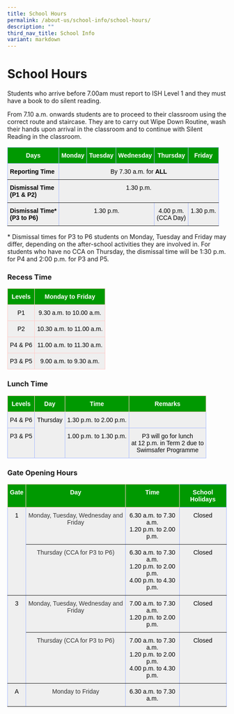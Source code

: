 ```yaml
---
title: School Hours
permalink: /about-us/school-info/school-hours/
description: ""
third_nav_title: School Info
variant: markdown
---
```

School Hours
============
Students who arrive before 7.00am must report to ISH Level 1 and they must have a book to do silent reading.

From 7.10 a.m. onwards students are to proceed to their classroom using the correct route and staircase. They are to carry out Wipe Down Routine, wash their hands upon arrival in the classroom and to continue with Silent Reading in the classroom. 

<style type="text/css">
.tg  {border-collapse:collapse;border-color:#aabcfe;border-spacing:1;}
.tg td{background-color:#e8edff;border-color:#aabcfe;border-style:solid;border-width:1px;color:#669;
  font-family:Arial, sans-serif;font-size:14px;overflow:hidden;padding:10px 5px;word-break:normal;}
.tg th{background-color:#b9c9fe;border-color:#aabcfe;border-style:solid;border-width:1px;color:#039;
  font-family:Arial, sans-serif;font-size:14px;font-weight:normal;overflow:hidden;padding:10px 5px;word-break:normal;}
.tg .tg-2oxp{background-color:#efefef;border-color:inherit;color:#000000;text-align:center;vertical-align:top}
.tg .tg-dqvt{background-color:#009901;border-color:inherit;color:#ffffff;font-weight:bold;text-align:center;vertical-align:top}
.tg .tg-8wy3{background-color:#efefef;border-color:inherit;color:#000000;text-align:left;vertical-align:top}
.tg .tg-idd5{background-color:#efefef;border-color:inherit;color:#000000;font-weight:bold;text-align:left;vertical-align:top}
.tg .tg-slyw{background-color:#efefef;border-color:inherit;color:#000000;font-weight:bold;text-align:left;vertical-align:top}
.tg .tg-tdcm{background-color:#efefef;border-color:inherit;color:#000000;text-align:center;vertical-align:top}
</style>
<table class="tg">
<thead>
  <tr>
    <th class="tg-dqvt">Days</th>
    <th class="tg-dqvt">Monday </th>
    <th class="tg-dqvt">Tuesday</th>
    <th class="tg-dqvt">Wednesday</th>
    <th class="tg-dqvt">Thursday</th>
    <th class="tg-dqvt">Friday</th>
  </tr>
</thead>
<tbody>
  <tr>
    <td class="tg-slyw">Reporting Time</td>
    <td class="tg-2oxp" colspan="5">By 7.30 a.m. for <span style="font-weight:bold">ALL</span></td>
  </tr>
  <tr>
    <td class="tg-idd5">Dismissal Time<br>(P1 &amp; P2)</td>
    <td class="tg-tdcm" colspan="5">1.30 p.m.</td>
  </tr>
  <tr>
    <td class="tg-slyw">Dismissal Time*<br>(P3 to P6)</td>
    <td class="tg-2oxp" colspan="3">1.30 p.m.</td>
    <td class="tg-2oxp">4.00 p.m.<br>(CCA Day)</td>
    <td class="tg-8wy3">1.30 p.m.</td>
  </tr>
</tbody>
</table>

\* Dismissal times for P3 to P6 students on Monday, Tuesday and Friday may differ, depending on the after-school activities they are involved in. For students who have no CCA on Thursday, the dismissal time will be 1:30 p.m. for P4 and 2:00 p.m. for P3 and P5.

### Recess Time

<style type="text/css">
.tg  {border-collapse:collapse;border-color:#aabcfe;border-spacing:0;}
.tg td{background-color:#e8edff;border-color:#aabcfe;border-style:solid;border-width:1px;color:#669;
  font-family:Arial, sans-serif;font-size:14px;overflow:hidden;padding:10px 5px;word-break:normal;}
.tg th{background-color:#b9c9fe;border-color:#aabcfe;border-style:solid;border-width:1px;color:#039;
  font-family:Arial, sans-serif;font-size:14px;font-weight:normal;overflow:hidden;padding:10px 5px;word-break:normal;}
.tg .tg-tznj{background-color:#efefef;border-color:#ffccc9;color:#000000;text-align:center;vertical-align:top}
.tg .tg-51ln{background-color:#009901;border-color:#ffccc9;color:#ffffff;font-weight:bold;text-align:center;vertical-align:top}
.tg .tg-735f{background-color:#efefef;border-color:#ffccc9;color:#000000;text-align:center;vertical-align:top}
.tg .tg-569y{background-color:#efefef;border-color:#ffccc9;color:#000000;text-align:center;vertical-align:top}
</style>
<table class="tg">
<thead>
  <tr>
    <th class="tg-51ln">Levels</th>
    <th class="tg-51ln">Monday to Friday</th>
  </tr>
</thead>
<tbody>
  <tr>
    <td class="tg-735f">P1</td>
    <td class="tg-735f">9.30 a.m. to 10.00 a.m.</td>
  </tr>
  <tr>
    <td class="tg-735f">P2</td>
    <td class="tg-735f">10.30 a.m. to 11.00 a.m.</td>
  </tr>
  <tr>
    <td class="tg-735f">P4 &amp; P6</td>
    <td class="tg-735f">11.00 a.m. to 11.30 a.m.</td>
  </tr>
	  <tr>
    <td class="tg-735f">P3 &amp; P5</td>
    <td class="tg-735f">9.00 a.m. to 9.30 a.m.</td>
  </tr>
 
</tbody>
</table>

### Lunch Time

<style type="text/css">
.tg  {border-collapse:collapse;border-color:#aabcfe;border-spacing:0;}
.tg td{background-color:#e8edff;border-color:#aabcfe;border-style:solid;border-width:1px;color:#669;
  font-family:Arial, sans-serif;font-size:14px;overflow:hidden;padding:10px 5px;word-break:normal;}
.tg th{background-color:#b9c9fe;border-color:#aabcfe;border-style:solid;border-width:1px;color:#039;
  font-family:Arial, sans-serif;font-size:14px;font-weight:normal;overflow:hidden;padding:10px 5px;word-break:normal;}
.tg .tg-51ln{background-color:#009901;border-color:#ffccc9;color:#ffffff;font-weight:bold;text-align:center;vertical-align:top}
.tg .tg-v8f3{background-color:#efefef;color:#000000;text-align:center;vertical-align:top}
.tg .tg-vhpo{background-color:#efefef;color:#000000;text-align:center;vertical-align:top}
</style>
<table class="tg">
<thead>
  <tr>
    <th class="tg-51ln">Levels</th>
    <th class="tg-51ln">Day</th>
    <th class="tg-51ln">Time</th>
		 <th class="tg-51ln">Remarks</th>
  </tr>
</thead>
<tbody>
  <tr>
    <td class="tg-vhpo">P4  &amp; P6</td>
    <td class="tg-vhpo" rowspan="2">Thursday</td>
    <td class="tg-vhpo">1.30 p.m. to 2.00 p.m.</td>
		<td class="tg-vhpo"></td>
  </tr>
  <tr>
    <td class="tg-v8f3">P3 &amp; P5</td>
    <td class="tg-v8f3">1.00 p.m. to 1.30 p.m.</td>
		<td class="tg-v8f3">P3 will go for lunch <br> at 12 p.m. in Term 2 due to <br>Swimsafer Programme</td>
  </tr>
</tbody>
</table>

### Gate Opening Hours

<style type="text/css">
.tg  {border-collapse:collapse;border-color:#aabcfe;border-spacing:0;}
.tg td{background-color:#e8edff;border-color:#aabcfe;border-style:solid;border-width:1px;color:#669;
  font-family:Arial, sans-serif;font-size:14px;overflow:hidden;padding:10px 5px;word-break:normal;}
.tg th{background-color:#b9c9fe;border-color:#aabcfe;border-style:solid;border-width:1px;color:#039;
  font-family:Arial, sans-serif;font-size:14px;font-weight:normal;overflow:hidden;padding:10px 5px;word-break:normal;}
.tg .tg-2oxp{background-color:#efefef;border-color:inherit;color:#000000;text-align:center;vertical-align:top}
.tg .tg-k4rv{background-color:#009901;border-color:inherit;color:#FFF;font-weight:bold;text-align:center;vertical-align:top}
.tg .tg-pe7e{background-color:#EFEFEF;border-color:inherit;color:#000000;text-align:center;vertical-align:top}
.tg .tg-51ln{background-color:#009901;border-color:#ffccc9;color:#ffffff;font-weight:bold;text-align:center;vertical-align:top}
.tg .tg-mu5c{background-color:#efefef;border-color:inherit;color:#343434;text-align:center;vertical-align:top}
.tg .tg-9jf1{background-color:#EFEFEF;border-color:inherit;color:#343434;text-align:center;vertical-align:top}
.tg .tg-984z{background-color:#efefef;border-color:inherit;color:#343434;text-align:center;vertical-align:top}
.tg .tg-tdcm{background-color:#efefef;border-color:inherit;color:#000000;text-align:center;vertical-align:top}
.tg .tg-ilhf{background-color:#EFEFEF;border-color:inherit;color:#000000;text-align:center;vertical-align:top}
</style>
<table class="tg">
<thead>
  <tr>
    <th class="tg-51ln">Gate</th>
    <th class="tg-51ln">Day</th>
    <th class="tg-51ln">Time</th>
    <th class="tg-k4rv">School Holidays</th>
  </tr>
</thead>
<tbody>
  <tr>
    <td class="tg-2oxp" rowspan="2">1</td>
    <td class="tg-mu5c">Monday, Tuesday, Wednesday and Friday</td>
    <td class="tg-2oxp">6.30 a.m. to 7.30 a.m.<br>1.20 p.m. to 2.00 p.m.</td>
    <td class="tg-2oxp">Closed</td>
  </tr>
  <tr>
    <td class="tg-984z">Thursday (CCA for P3 to P6)</td>
    <td class="tg-pe7e">6.30 a.m. to 7.30 a.m.<br>1.20 p.m. to 2.00 p.m.<br>4.00 p.m. to 4.30 p.m.</td>
    <td class="tg-tdcm">Closed</td>
  </tr>
  <tr>
    <td class="tg-2oxp" rowspan="2">3</td>
    <td class="tg-mu5c">Monday, Tuesday, Wednesday and Friday</td>
    <td class="tg-ilhf">7.00 a.m. to 7.30 a.m.<br>1.20 p.m. to 2.00 p.m.</td>
    <td class="tg-2oxp">Closed</td>
  </tr>
  <tr>
    <td class="tg-9jf1">Thursday (CCA for P3 to P6)</td>
    <td class="tg-pe7e">7.00 a.m. to 7.30 a.m.<br>1.20 p.m. to 2.00 p.m.<br>4.00 p.m. to 4.30 p.m.</td>
    <td class="tg-tdcm">Closed</td>
  </tr>
  <tr>
    <td class="tg-2oxp">A</td>
    <td class="tg-mu5c">Monday to Friday</td>
    <td class="tg-ilhf">6.30 a.m. to 7.30 a.m.</td>
    <td class="tg-2oxp"></td>
  </tr>
</tbody>
</table>